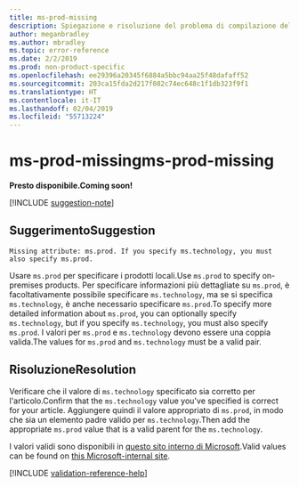 ```yaml
---
title: ms-prod-missing
description: Spiegazione e risoluzione del problema di compilazione della documentazione ms-prod-missing
author: meganbradley
ms.author: mbradley
ms.topic: error-reference
ms.date: 2/2/2019
ms.prod: non-product-specific
ms.openlocfilehash: ee29396a20345f6884a5bbc94aa25f48dafaff52
ms.sourcegitcommit: 203ca15fda2d217f082c74ec648c1f1db323f9f1
ms.translationtype: HT
ms.contentlocale: it-IT
ms.lasthandoff: 02/04/2019
ms.locfileid: "55713224"
---
```

# <a name="ms-prod-missing"></a><span data-ttu-id="533cb-103">ms-prod-missing</span><span class="sxs-lookup"><span data-stu-id="533cb-103">ms-prod-missing</span></span>

<span data-ttu-id="533cb-104">**Presto disponibile.**</span><span class="sxs-lookup"><span data-stu-id="533cb-104">**Coming soon!**</span></span>

[!INCLUDE [suggestion-note](includes/suggestion-note.md)]

## <a name="suggestion"></a><span data-ttu-id="533cb-105">Suggerimento</span><span class="sxs-lookup"><span data-stu-id="533cb-105">Suggestion</span></span>

`Missing attribute: ms.prod. If you specify ms.technology, you must also specify ms.prod.`

<span data-ttu-id="533cb-106">Usare `ms.prod` per specificare i prodotti locali.</span><span class="sxs-lookup"><span data-stu-id="533cb-106">Use `ms.prod` to specify on-premises products.</span></span> <span data-ttu-id="533cb-107">Per specificare informazioni più dettagliate su `ms.prod`, è facoltativamente possibile specificare `ms.technology`, ma se si specifica `ms.technology`, è anche necessario specificare `ms.prod`.</span><span class="sxs-lookup"><span data-stu-id="533cb-107">To specify more detailed information about `ms.prod`, you can optionally specify `ms.technology`, but if you specify `ms.technology`, you must also specify `ms.prod`.</span></span> <span data-ttu-id="533cb-108">I valori per `ms.prod` e `ms.technology` devono essere una coppia valida.</span><span class="sxs-lookup"><span data-stu-id="533cb-108">The values for `ms.prod` and `ms.technology` must be a valid pair.</span></span>

## <a name="resolution"></a><span data-ttu-id="533cb-109">Risoluzione</span><span class="sxs-lookup"><span data-stu-id="533cb-109">Resolution</span></span>

<span data-ttu-id="533cb-110">Verificare che il valore di `ms.technology` specificato sia corretto per l'articolo.</span><span class="sxs-lookup"><span data-stu-id="533cb-110">Confirm that the `ms.technology` value you've specified is correct for your article.</span></span> <span data-ttu-id="533cb-111">Aggiungere quindi il valore appropriato di `ms.prod`, in modo che sia un elemento padre valido per `ms.technology`.</span><span class="sxs-lookup"><span data-stu-id="533cb-111">Then add the appropriate `ms.prod` value that is a valid parent for the `ms.technology`.</span></span>

<span data-ttu-id="533cb-112">I valori validi sono disponibili in [questo sito interno di Microsoft](https://docsmetadatatool.azurewebsites.net/whitelists).</span><span class="sxs-lookup"><span data-stu-id="533cb-112">Valid values can be found on [this Microsoft-internal site](https://docsmetadatatool.azurewebsites.net/whitelists).</span></span>

<!--make sure to add this file to your includes folder and verify the path-->
[!INCLUDE [validation-reference-help](includes/validation-reference-help.md)]
